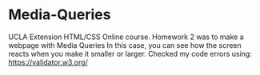 # Media-Queries
UCLA Extension HTML/CSS Online course.
Homework 2 was to make a webpage with Media Queries
In this case, you can see how the screen reacts when you make it smaller or larger.
Checked my code errors using: https://validator.w3.org/
